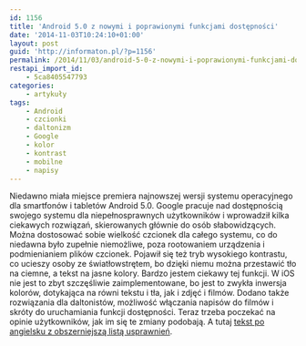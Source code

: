 ```yaml
---
id: 1156
title: 'Android 5.0 z nowymi i poprawionymi funkcjami dostępności'
date: '2014-11-03T10:24:10+01:00'
layout: post
guid: 'http://informaton.pl/?p=1156'
permalink: /2014/11/03/android-5-0-z-nowymi-i-poprawionymi-funkcjami-dostepnosci/
restapi_import_id:
    - 5ca8405547793
categories:
    - artykuły
tags:
    - Android
    - czcionki
    - daltonizm
    - Google
    - kolor
    - kontrast
    - mobilne
    - napisy
---
```


Niedawno miała miejsce premiera najnowszej wersji systemu operacyjnego dla smartfonów i tabletów Android 5.0. Google pracuje nad dostępnością swojego systemu dla niepełnosprawnych użytkowników i wprowadził kilka ciekawych rozwiązań, skierowanych głównie do osób słabowidzących. Można dostosować sobie wielkość czcionek dla całego systemu, co do niedawna było zupełnie niemożliwe, poza rootowaniem urządzenia i podmienianiem plików czcionek. Pojawił się też tryb wysokiego kontrastu, co ucieszy osoby ze światłowstrętem, bo dzięki niemu można przestawić tło na ciemne, a tekst na jasne kolory. Bardzo jestem ciekawy tej funkcji. W iOS nie jest to zbyt szczęśliwie zaimplementowane, bo jest to zwykła inwersja kolorów, dotykająca na równi tekstu i tła, jak i zdjęć i filmów. Dodano także rozwiązania dla daltonistów, możliwość włączania napisów do filmów i skróty do uruchamiania funkcji dostępności. Teraz trzeba poczekać na opinie użytkowników, jak im się te zmiany podobają. A tutaj [tekst po angielsku z obszerniejszą listą usprawnień](http://www.androidcentral.com/accessibility-features-android-50-lollipop).